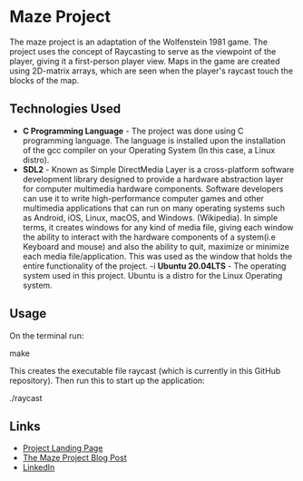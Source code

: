 # Maze Project

The maze project is an adaptation of the Wolfenstein 1981 game. The project uses the concept of Raycasting to serve as the viewpoint of the player, giving it a first-person player view. Maps in the game are created using 2D-matrix arrays, which are seen when the player's raycast touch the blocks of the map.

## Technologies Used

- **C Programming Language** - The project was done using C programming language. The language is installed upon the installation of the gcc compiler on your Operating System (In this case, a Linux distro).
- **SDL2** - Known as Simple DirectMedia Layer is a cross-platform software development library designed to provide a hardware abstraction layer for computer multimedia hardware components. Software developers can use it to write high-performance computer games and other multimedia applications that can run on many operating systems such as Android, iOS, Linux, macOS, and Windows. (Wikipedia). In simple terms, it creates windows for any kind of media file, giving each window the ability to interact with the hardware components of a system(i.e Keyboard and mouse) and also the ability to quit, maximize or minimize each media file/application. This was used as the window that holds the entire functionality of the project.
-i **Ubuntu 20.04LTS** - The operating system used in this project. Ubuntu is a distro for the Linux Operating system.

## Usage

On the terminal run:

make

This creates the executable file raycast (which is currently in this GitHub repository). Then run this to start up the application:

./raycast

## Links 

- [Project Landing Page](https://adamtassaft01.wixsite.com/maze-project)
- [The Maze Project Blog Post](https://medium.com/@adamtassaft01/the-maze-project-blog-post-ddd9920de622)
- [LinkedIn](https://www.linkedin.com/in/adam-tassaft-ab1407288/)
